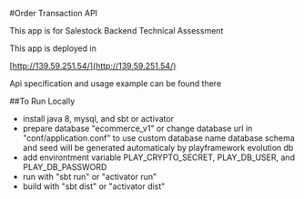 #Order Transaction API

This app is for Salestock Backend Technical Assessment

This app is deployed in

[http://139.59.251.54/](http://139.59.251.54/)

Api specification and usage example can be found there

##To Run Locally
- install java 8, mysql, and sbt or activator
- prepare database "ecommerce_v1" or change database url in "conf/application.conf" to use custom database name
  database schema and seed will be generated automaticaly by playframework evolution db
- add environtment variable PLAY_CRYPTO_SECRET, PLAY_DB_USER, and PLAY_DB_PASSWORD
- run with "sbt run" or "activator run"
- build with "sbt dist" or "activator dist"